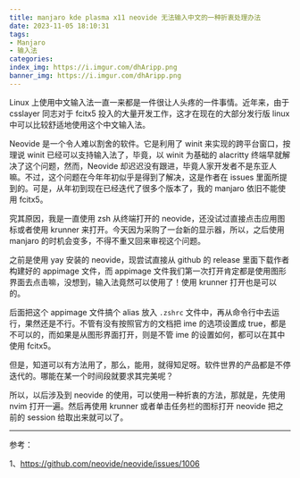 ```yaml
---
title: manjaro kde plasma x11 neovide 无法输入中文的一种折衷处理办法
date: 2023-11-05 18:10:31
tags:
- Manjaro
- 输入法
categories:
index_img: https://i.imgur.com/dhAripp.png
banner_img: https://i.imgur.com/dhAripp.png
---
```


Linux 上使用中文输入法一直一来都是一件很让人头疼的一件事情。近年来，由于 csslayer 同志对于 fcitx5 投入的大量开发工作，这才在现在的大部分发行版 linux 中可以比较舒适地使用这个中文输入法。

Neovide 是一个令人难以割舍的软件。它是利用了 winit 来实现的跨平台窗口，按理说 winit 已经可以支持输入法了，毕竟，以 winit 为基础的 alacritty 终端早就解决了这个问题，然而，Neovide 却迟迟没有跟进，毕竟人家开发者不是东亚人嘛。不过，这个问题在今年年初似乎是得到了解决，这是作者在 issues 里面所提到的。可是，从年初到现在已经迭代了很多个版本了，我的 manjaro 依旧不能使用 fcitx5。

究其原因，我是一直使用 zsh 从终端打开的 neovide，还没试过直接点击应用图标或者使用 krunner 来打开。今天因为采购了一台新的显示器，所以，之后使用 manjaro 的时机会变多，不得不重又回来审视这个问题。

之前是使用 yay 安装的 neovide，现尝试直接从 github 的 release 里面下载作者构建好的 appimage 文件，而 appimage 文件我们第一次打开肯定都是使用图形界面去点击嘛，没想到，输入法竟然可以使用了！使用 krunner 打开也是可以的。

后面把这个 appimage 文件搞个 alias 放入 `.zshrc` 文件中，再从命令行中去运行，果然还是不行。不管有没有按照官方的文档把 ime 的选项设置成 true，都是不可以的，而如果是从图形界面打开，则是不管 ime 的设置如何，都可以在其中使用 fcitx5。

但是，知道可以有方法用了，那么，能用，就得知足呀。软件世界的产品都是不停迭代的。哪能在某一个时间段就要求其完美呢？

所以，以后涉及到 neovide 的使用，可以使用一种折衷的方法，那就是，先使用 nvim 打开一遍。然后再使用 krunner 或者单击任务栏的图标打开 neovide 把之前的 session 给取出来就可以了。

----------

参考：

1、<https://github.com/neovide/neovide/issues/1006>



